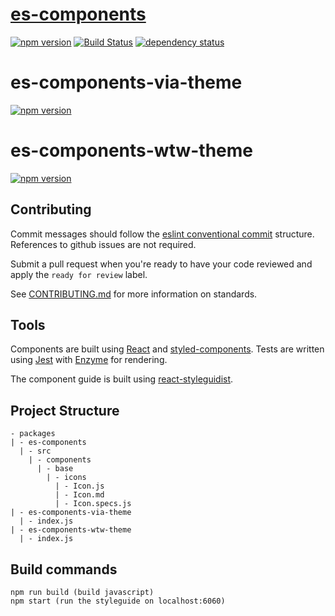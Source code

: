 # [es-components](https://github.com/WTW-IM/es-components/blob/master/packages/es-components/README.md)

[![npm version](https://badge.fury.io/js/es-components.svg)](https://badge.fury.io/js/es-components)
[![Build Status](https://travis-ci.com/WTW-IM/es-components.svg?branch=master)](https://travis-ci.com/WTW-IM/es-components)
[![dependency status](https://david-dm.org/wtw-im/es-components.svg?path=packages%2Fes-components)](https://david-dm.org/wtw-im/es-components?path=packages%2Fes-components)

# es-components-via-theme

[![npm version](https://badge.fury.io/js/es-components-via-theme.svg)](https://badge.fury.io/js/es-components-via-theme)

# es-components-wtw-theme

[![npm version](https://badge.fury.io/js/es-components-wtw-theme.svg)](https://badge.fury.io/js/es-components-wtw-theme)

## Contributing

Commit messages should follow the [eslint conventional commit](https://github.com/conventional-changelog/conventional-changelog/tree/master/packages/conventional-changelog-eslint)
structure. References to github issues are not required.

Submit a pull request when you're ready to have your code reviewed and apply the ``ready for review`` label.

See [CONTRIBUTING.md](CONTRIBUTING.md) for more information on standards.

## Tools

Components are built using [React](https://facebook.github.io/react/) and [styled-components](https://styled-components.com/). Tests are written using
[Jest](https://facebook.github.io/jest/) with [Enzyme](http://airbnb.io/enzyme/) for rendering.

The component guide is built using [react-styleguidist](https://github.com/styleguidist/react-styleguidist).

## Project Structure
```
- packages
| - es-components
  | - src
    | - components
      | - base
        | - icons
          | - Icon.js
          | - Icon.md
          | - Icon.specs.js
| - es-components-via-theme
  | - index.js
| - es-components-wtw-theme
  | - index.js
```

## Build commands
```
npm run build (build javascript)
npm start (run the styleguide on localhost:6060)
```
